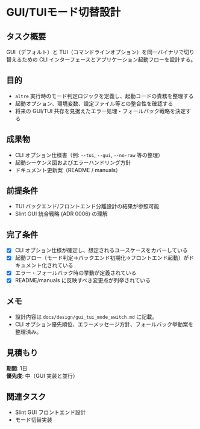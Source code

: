 # GUI/TUIモード切替設計

## タスク概要
GUI（デフォルト）と TUI（コマンドラインオプション）を同一バイナリで切り替えるための CLI インターフェースとアプリケーション起動フローを設計する。

## 目的
- `altre` 実行時のモード判定ロジックを定義し、起動コードの責務を整理する
- 起動オプション、環境変数、設定ファイル等との整合性を確認する
- 将来の GUI/TUI 共存を見据えたエラー処理・フォールバック戦略を決定する

## 成果物
- CLI オプション仕様書（例: `--tui`, `--gui`, `--no-raw` 等の整理）
- 起動シーケンス図およびエラーハンドリング方針
- ドキュメント更新案（README / manuals）

## 前提条件
- TUI バックエンド/フロントエンド分離設計の結果が参照可能
- Slint GUI 統合戦略 (ADR 0006) の理解

## 完了条件
- [x] CLI オプション仕様が確定し、想定されるユースケースをカバーしている
- [x] 起動フロー（モード判定→バックエンド初期化→フロントエンド起動）がドキュメント化されている
- [x] エラー・フォールバック時の挙動が定義されている
- [x] README/manuals に反映すべき変更点が列挙されている

## メモ
- 設計内容は `docs/design/gui_tui_mode_switch.md` に記載。
- CLI オプション優先順位、エラーメッセージ方針、フォールバック挙動案を整理済み。

## 見積もり
**期間**: 1日  
**優先度**: 中（GUI 実装と並行）

## 関連タスク
- Slint GUI フロントエンド設計
- モード切替実装
